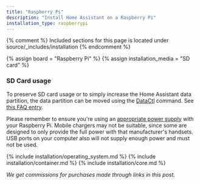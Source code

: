 ```yaml
---
title: "Raspberry Pi"
description: "Install Home Assistant on a Raspberry Pi"
installation_type: raspberrypi
---
```

{% comment %}
Included sections for this page is located under source/_includes/installation
{% endcomment %}

{% assign board = "Raspberry Pi" %}
{% assign installation_media = "SD card" %}

### SD Card usage
To preserve SD card usage or to simply increase the Home Assistant data partition, the data partition can be moved using the [DataCtl](https://github.com/home-assistant/operating-system/blob/dev/Documentation/partition.md#using-datactl-to-move-the-data-partition) command. See [this FAQ entry](https://www.home-assistant.io/faq/#is-usb-boot-for-the-raspberry-pi-4-supported).


<div class='note warning'>

Please remember to ensure you're using an [appropriate power supply](https://www.raspberrypi.org/documentation/faqs/#pi-power) with your Raspberry Pi. Mobile chargers may not be suitable, since some are designed to only provide the full power with that manufacturer's handsets. USB ports on your computer also will not supply enough power and must not be used.

</div>

{% include installation/operating_system.md %}
{% include installation/container.md %}
{% include installation/core.md %}

_We get commissions for purchases made through links in this post._

